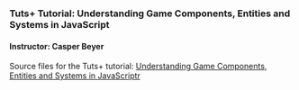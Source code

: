 ### Tuts+ Tutorial: Understanding Game Components, Entities and Systems in JavaScript

#### Instructor: Casper Beyer

Source files for the Tuts+ tutorial: [Understanding Game Components, Entities and Systems in JavaScriptr]()
